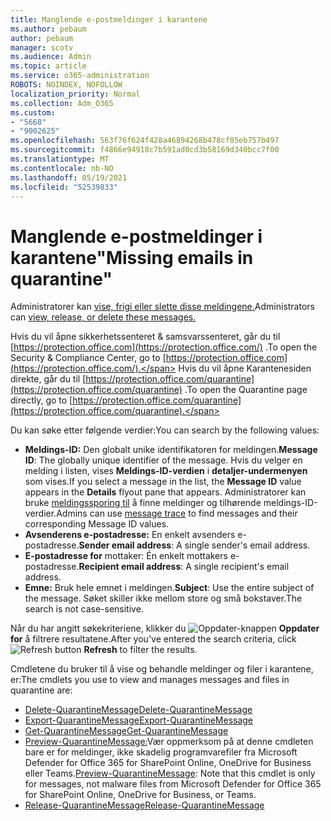 ```yaml
---
title: Manglende e-postmeldinger i karantene
ms.author: pebaum
author: pebaum
manager: scotv
ms.audience: Admin
ms.topic: article
ms.service: o365-administration
ROBOTS: NOINDEX, NOFOLLOW
localization_priority: Normal
ms.collection: Adm_O365
ms.custom:
- "5668"
- "9002625"
ms.openlocfilehash: 563f76f624f428a46894268b478cf05eb757b497
ms.sourcegitcommit: f4866e94918c7b591ad0cd3b58169d340bcc7f00
ms.translationtype: MT
ms.contentlocale: nb-NO
ms.lasthandoff: 05/19/2021
ms.locfileid: "52539833"
---
```

# <a name="missing-emails-in-quarantine"></a><span data-ttu-id="8d41c-102">Manglende e-postmeldinger i karantene"</span><span class="sxs-lookup"><span data-stu-id="8d41c-102">Missing emails in quarantine"</span></span>

<span data-ttu-id="8d41c-103">Administratorer kan [vise, frigi eller slette disse meldingene.](/microsoft-365/security/office-365-security/manage-quarantined-messages-and-files)</span><span class="sxs-lookup"><span data-stu-id="8d41c-103">Administrators can [view, release, or delete these messages.](/microsoft-365/security/office-365-security/manage-quarantined-messages-and-files)</span></span>

<span data-ttu-id="8d41c-104">Hvis du vil åpne sikkerhetssenteret & samsvarssenteret, går du til [https://protection.office.com](https://protection.office.com/) .</span><span class="sxs-lookup"><span data-stu-id="8d41c-104">To open the Security & Compliance Center, go to [https://protection.office.com](https://protection.office.com/).</span></span> <span data-ttu-id="8d41c-105">Hvis du vil åpne Karantenesiden direkte, går du til [https://protection.office.com/quarantine](https://protection.office.com/quarantine) .</span><span class="sxs-lookup"><span data-stu-id="8d41c-105">To open the Quarantine page directly, go to [https://protection.office.com/quarantine](https://protection.office.com/quarantine).</span></span>  

<span data-ttu-id="8d41c-106">Du kan søke etter følgende verdier:</span><span class="sxs-lookup"><span data-stu-id="8d41c-106">You can search by the following values:</span></span>  

- <span data-ttu-id="8d41c-107">**Meldings-ID:** Den globalt unike identifikatoren for meldingen.</span><span class="sxs-lookup"><span data-stu-id="8d41c-107">**Message ID**: The globally unique identifier of the message.</span></span> <span data-ttu-id="8d41c-108">Hvis du velger en melding i listen, vises  **Meldings-ID-verdien**  i  **detaljer-undermenyen**  som vises.</span><span class="sxs-lookup"><span data-stu-id="8d41c-108">If you select a message in the list, the  **Message ID**  value appears in the  **Details**  flyout pane that appears.</span></span> <span data-ttu-id="8d41c-109">Administratorer kan bruke [meldingssporing til](/microsoft-365/security/office-365-security/message-trace-scc) å finne meldinger og tilhørende meldings-ID-verdier.</span><span class="sxs-lookup"><span data-stu-id="8d41c-109">Admins can use [message trace](/microsoft-365/security/office-365-security/message-trace-scc) to find messages and their corresponding Message ID values.</span></span>
- <span data-ttu-id="8d41c-110">**Avsenderens e-postadresse:** En enkelt avsenders e-postadresse.</span><span class="sxs-lookup"><span data-stu-id="8d41c-110">**Sender email address**: A single sender's email address.</span></span>
- <span data-ttu-id="8d41c-111">**E-postadresse for** mottaker: Én enkelt mottakers e-postadresse.</span><span class="sxs-lookup"><span data-stu-id="8d41c-111">**Recipient email address**: A single recipient's email address.</span></span>
- <span data-ttu-id="8d41c-112">**Emne:** Bruk hele emnet i meldingen.</span><span class="sxs-lookup"><span data-stu-id="8d41c-112">**Subject**: Use the entire subject of the message.</span></span> <span data-ttu-id="8d41c-113">Søket skiller ikke mellom store og små bokstaver.</span><span class="sxs-lookup"><span data-stu-id="8d41c-113">The search is not case-sensitive.</span></span>

<span data-ttu-id="8d41c-114">Når du har angitt søkekriteriene, klikker du ![ Oppdater-knappen ](/microsoft-365/media/scc-quarantine-refresh.png?view=o365-worldwide) **Oppdater for** å filtrere resultatene.</span><span class="sxs-lookup"><span data-stu-id="8d41c-114">After you've entered the search criteria, click ![Refresh button](/microsoft-365/media/scc-quarantine-refresh.png?view=o365-worldwide) **Refresh** to filter the results.</span></span>

<span data-ttu-id="8d41c-115">Cmdletene du bruker til å vise og behandle meldinger og filer i karantene, er:</span><span class="sxs-lookup"><span data-stu-id="8d41c-115">The cmdlets you use to view and manages messages and files in quarantine are:</span></span>
- [<span data-ttu-id="8d41c-116">Delete-QuarantineMessage</span><span class="sxs-lookup"><span data-stu-id="8d41c-116">Delete-QuarantineMessage</span></span>](/powershell/module/exchange/delete-quarantinemessage)
- [<span data-ttu-id="8d41c-117">Export-QuarantineMessage</span><span class="sxs-lookup"><span data-stu-id="8d41c-117">Export-QuarantineMessage</span></span>](/powershell/module/exchange/export-quarantinemessage)
- [<span data-ttu-id="8d41c-118">Get-QuarantineMessage</span><span class="sxs-lookup"><span data-stu-id="8d41c-118">Get-QuarantineMessage</span></span>](/powershell/module/exchange/get-quarantinemessage)
- <span data-ttu-id="8d41c-119">[Preview-QuarantineMessage:](/powershell/module/exchange/preview-quarantinemessage)Vær oppmerksom på at denne cmdleten bare er for meldinger, ikke skadelig programvarefiler fra Microsoft Defender for Office 365 for SharePoint Online, OneDrive for Business eller Teams.</span><span class="sxs-lookup"><span data-stu-id="8d41c-119">[Preview-QuarantineMessage](/powershell/module/exchange/preview-quarantinemessage): Note that this cmdlet is only for messages, not malware files from Microsoft Defender for Office 365 for SharePoint Online, OneDrive for Business, or Teams.</span></span>
- [<span data-ttu-id="8d41c-120">Release-QuarantineMessage</span><span class="sxs-lookup"><span data-stu-id="8d41c-120">Release-QuarantineMessage</span></span>](/powershell/module/exchange/release-quarantinemessage)